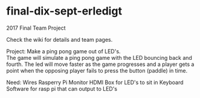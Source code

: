 # final-dix-sept-erledigt
2017 Final Team Project

Check the wiki for details and team pages.


Project: Make a ping pong game out of LED's.  
The game will simulate a ping pong game with the LED bouncing back and fourth.  The led will move faster as the game progresses and a player gets a point when the opposing player fails to press the button (paddle) in time.  

Need: Wires
Rasperry Pi
Monitor 
HDMI 
Box for LED's to sit in
Keyboard
Software for rasp pi that can output to LED's